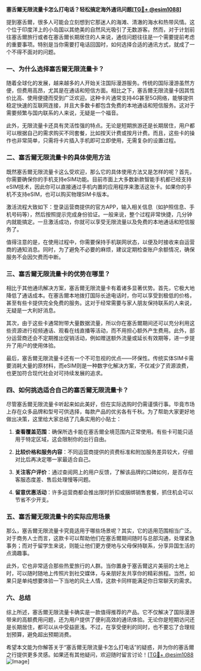 **塞舌爾无限流量卡怎么打电话？轻松搞定海外通讯问题[[TG💪+ @esim1088](https://t.me/s/esim1088)]**

提到塞舌爾，很多人可能会立刻想到它那迷人的海滩、清澈的海水和热带风情。这个位于印度洋上的小岛国以其绝美的自然风光吸引了无数游客。然而，对于计划前往塞舌爾旅行或者在塞舌爾长期居住的人来说，通信问题往往是一个需要提前考虑的重要事项。特别是当你需要打电话回国时，如何选择合适的通讯方式，就成了一个不得不面对的问题。

### 一、为什么选择塞舌爾无限流量卡？

随着全球化的发展，越来越多的人开始关注国际漫游服务。传统的国际漫游虽然方便，但费用高昂，尤其是在通话和短信方面。相比之下，塞舌爾无限流量卡因其性价比高、使用便捷而受到广泛欢迎。这种卡片通常支持4G甚至5G网络，能够提供稳定快速的互联网连接，并且大多数卡都包含免费的本地通话和短信服务。这对于需要频繁与国内联系的人来说，无疑是一个福音。

此外，无限流量卡还具有灵活性强的特点。无论是短期旅游还是长期居住，用户都可以根据自己的需求购买不同套餐，比如按天计费或按月计费。而且，这些卡的操作也非常简单，只需将卡片插入手机即可立即使用，无需复杂的设置过程。

### 二、塞舌爾无限流量卡的具体使用方法

既然塞舌爾无限流量卡这么受欢迎，那么它的具体使用方法又是怎样的呢？首先，你需要确保你的手机支持eSIM功能。目前市面上大多数新款智能手机都已经支持eSIM技术，因此你可以直接通过手机内置的应用程序来激活这张卡。如果你的手机不支持eSIM，也可以购买物理SIM卡版本。

激活流程大致如下：登录运营商提供的官方APP，输入相关信息（如护照信息、手机号码等），然后按照提示完成身份验证。一般来说，整个过程非常快捷，几分钟内就能搞定。一旦激活成功，你就可以享受无限流量以及免费的本地通话和短信服务了。

值得注意的是，在使用过程中，你需要保持手机联网状态，以便及时接收来自运营商的通知消息。同时，为了避免不必要的麻烦，建议定期检查账户余额情况，确保服务不会因欠费而中断。

### 三、塞舌爾无限流量卡的优势在哪里？

相比于其他通讯解决方案，塞舌爾无限流量卡有着诸多显著优势。首先，它极大地降低了通话成本。在塞舌爾本地拨打国际长途电话时，你可以享受到极低的价格，甚至有些卡提供完全免费的服务。这对于经常需要与家人朋友保持联系的人来说，无疑是一大利好消息。

其次，由于这些卡通常附带大量数据流量，所以你在塞舌爾期间还可以充分利用这些资源进行视频通话、观看在线直播等活动，而不用担心额外产生费用。此外，部分运营商还会不定期推出促销活动，例如赠送额外流量或延长有效期等，进一步提升了用户的使用体验。

最后，塞舌爾无限流量卡还有一个不可忽视的优点——环保性。传统实体SIM卡需要消耗大量的原材料，而eSIM则是一种数字化解决方案，不仅减少了资源浪费，也更加符合现代社会对可持续发展的追求。

### 四、如何挑选适合自己的塞舌爾无限流量卡？

尽管塞舌爾无限流量卡听起来如此美好，但在实际选购时仍需谨慎行事。毕竟市场上存在众多品牌和型号可供选择，每款产品的优劣各有千秋。为了帮助大家更好地做出决策，这里给大家总结了几条实用的小贴士：

1. **查看覆盖范围**：确保所选卡能在塞舌爾全境范围内正常使用。有些卡可能只适用于特定区域，这会限制你的出行自由。
   
2. **比较价格和服务内容**：不同运营商提供的资费标准和附加服务差异较大，仔细对比后再决定哪一家最适合自己。

3. **关注客户评价**：通过查阅网上的用户反馈，了解该品牌的口碑如何，是否存在客服态度差、售后处理慢等问题。

4. **留意优惠活动**：许多运营商都会推出限时折扣或捆绑销售套餐，抓住机会可以节省不少开支。

### 五、塞舌爾无限流量卡的实际应用场景

那么，塞舌爾无限流量卡究竟适用于哪些场景呢？其实，它的适用范围相当广泛。对于商务人士而言，这款卡可以帮助他们在塞舌爾期间随时与总部沟通，处理紧急事务；而对于留学生来说，则能让他们更方便地与父母保持联系，分享异国生活的点滴趣事。

此外，它也非常适合那些热爱旅行的人群。当你置身于塞舌爾这片美丽的土地上时，可以随时随地上传照片到社交媒体，与亲朋好友共享你的精彩旅程。当然，如果只是单纯想要体验一下当地的风土人情，这款卡同样能满足你日常聊天的需求。

### 六、总结

综上所述，塞舌爾无限流量卡确实是一款值得推荐的产品。它不仅解决了国际漫游带来的高额费用问题，还为用户提供了便利高效的通讯体验。无论你是短期访问还是长期居住，都可以从中受益匪浅。不过，在享受便利的同时，也不要忘了合理规划预算，避免超出预期消费。

希望本文能为你解答关于“塞舌爾无限流量卡怎么打电话”的疑惑，并为你的塞舌爾之行提供更多灵感。如果还有其他疑问，欢迎随时留言讨论！[[TG💪+ @esim1088](https://t.me/s/esim1088) ![Image](https://i.postimg.cc/4NQfJmqS/Snipaste-2025-05-13-00-14-12.png)]